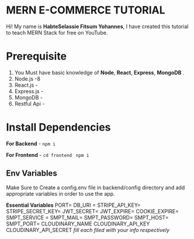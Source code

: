# MERN E-COMMERCE TUTORIAL

Hi! My name is **HabteSelassie Fitsum Yohannes**, I have created this tutorial to teach MERN Stack for free on YouTube.

# Prerequisite

1.  You Must have basic knowledge of **Node**, **React**, **Express**, **MongoDB** . 
2.  Node.js -8
3.  React.js -
4.  Express.js - 
5.  MongoDB -
6.  Restful Api - 

# Install Dependencies

**For Backend** - `npm i`

**For Frontend** - `cd frontend` ` npm i`

## Env Variables

Make Sure to Create a config.env file in backend/config directory and add appropriate variables in order to use the app.

**Essential Variables**
PORT=
DB_URI =
STRIPE_API_KEY=
STRIPE_SECRET_KEY=
JWT_SECRET=
JWT_EXPIRE=
COOKIE_EXPIRE=
SMPT_SERVICE =
SMPT_MAIL=
SMPT_PASSWORD=
SMPT_HOST=
SMPT_PORT=
CLOUDINARY_NAME
CLOUDINARY_API_KEY
CLOUDINARY_API_SECRET
_fill each filed with your info respectively_





